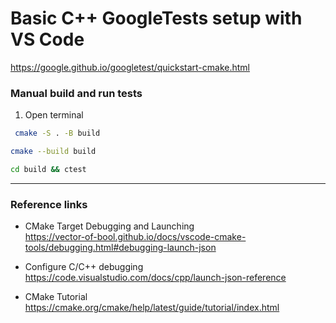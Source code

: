 # Basic C++ GoogleTests setup with VS Code

https://google.github.io/googletest/quickstart-cmake.html

### Manual build and run tests

1. Open terminal

```bash
 cmake -S . -B build
```

```bash
cmake --build build
```

```bash
cd build && ctest
```

---

### Reference links

- CMake Target Debugging and Launching
  <br>
  https://vector-of-bool.github.io/docs/vscode-cmake-tools/debugging.html#debugging-launch-json

- Configure C/C++ debugging
  <br>
  https://code.visualstudio.com/docs/cpp/launch-json-reference

- CMake Tutorial
  <br>
  https://cmake.org/cmake/help/latest/guide/tutorial/index.html
